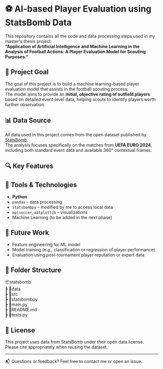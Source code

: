 # ⚽ AI-based Player Evaluation using StatsBomb Data

This repository contains all the code and data processing steps used in my master's thesis project:  
**“Application of Artificial Intelligence and Machine Learning in the Analysis of Football Actions: A Player Evaluation Model for Scouting Purposes.”**

## 🎯 Project Goal

The goal of this project is to build a machine learning-based player evaluation model that assists in the football scouting process.  
The model aims to provide an **initial, objective rating of outfield players** based on detailed event-level data, helping scouts to identify players worth further observation.

## 📊 Data Source

All data used in this project comes from the open dataset published by [StatsBomb](https://github.com/statsbomb/open-data).  
The analysis focuses specifically on the matches from **UEFA EURO 2024**, including both standard event data and available 360° contextual frames.

## 🔍 Key Features


## 🧪 Tools & Technologies

- **Python**
- `pandas` – data processing  
- `statsbombpy` – modified by me to access local data  
- `mplsoccer`, `matplotlib` – visualizations  
- Machine Learning (to be added in the next phase)

## 🧠 Future Work

- Feature engineering for ML model
- Model training (e.g., classification or regression of player performance)
- Evaluation using post-tournament player reputation or expert data

## 📁 Folder Structure

📦statsbomb<br>
┣ 📂data<br>
┣ 📂src<br>
┣ 📂statsbombpy<br>
┣ 📜main.py<br>
┣ 📜README.md<br>
┣ 📜tests.py<br>

## 🧾 License

This project uses data from StatsBomb under their open data license. Please cite appropriately when reusing the dataset.

---

📬 Questions or feedback? Feel free to contact me or open an issue.